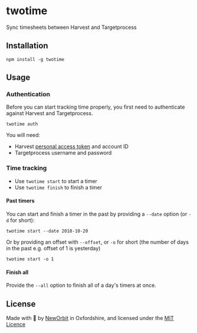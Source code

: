 # twotime

Sync timesheets between Harvest and Targetprocess

## Installation

    npm install -g twotime

## Usage

### Authentication

Before you can start tracking time properly, you first need to authenticate against Harvest and Targetprocess.

    twotime auth

You will need:

- Harvest [personal access token](https://id.getharvest.com/developers) and account ID
- Targetprocess username and password

### Time tracking

- Use `twotime start` to start a timer
- Use `twotime finish` to finish a timer

#### Past timers

You can start and finish a timer in the past by providing a `--date` option (or `-d` for short):

    twotime start --date 2018-10-20

Or by providing an offset with `--offset`, or `-o` for short (the number of days in the past e.g. offset of 1 is yesterday)

    twotime start -o 1

#### Finish all

Provide the `--all` option to finish all of a day's timers at once.

## License

Made with :sparkling_heart: by [NewOrbit](https://www.neworbit.co.uk/) in Oxfordshire, and licensed under the [MIT Licence](LICENCE)
